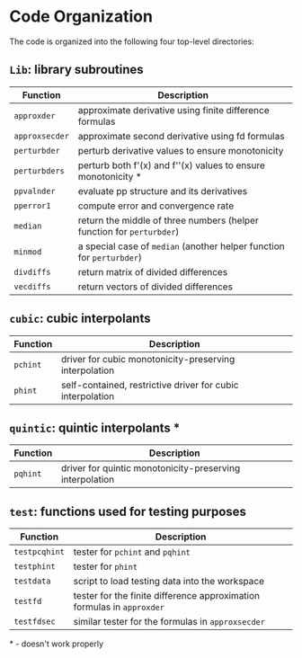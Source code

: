 # Code Organization

The code is organized into the following four top-level directories: 

## `Lib`: library subroutines
Function | Description
--------|------------
`approxder` | approximate derivative using finite difference formulas
`approxsecder` | approximate second derivative using fd formulas
`perturbder` | perturb derivative values to ensure monotonicity
`perturbders` | perturb both f'(x) and f''(x) values to ensure monotonicity \*
`ppvalnder` | evaluate pp structure and its derivatives
`pperror1` | compute error and convergence rate 
`median` | return the middle of three numbers (helper function for `perturbder`)
`minmod` | a special case of `median` (another helper function for `perturbder`)
`divdiffs` | return matrix of divided differences
`vecdiffs` | return vectors of divided differences

## `cubic`: cubic interpolants
Function | Description
---------|------------
`pchint` | driver for cubic monotonicity-preserving interpolation
`phint` | self-contained, restrictive driver for cubic interpolation

## `quintic`: quintic interpolants \*
Function | Description
---------|------------
`pqhint` | driver for quintic monotonicity-preserving interpolation

## `test`: functions used for testing purposes
Function | Description
--------|------------
`testpcqhint` | tester for `pchint` and `pqhint`
`testphint` | tester for `phint`
`testdata` | script to load testing data into the workspace
`testfd` | tester for the finite difference approximation formulas in `approxder`
`testfdsec` | similar tester for the formulas in `approxsecder`

\* - doesn't work properly
